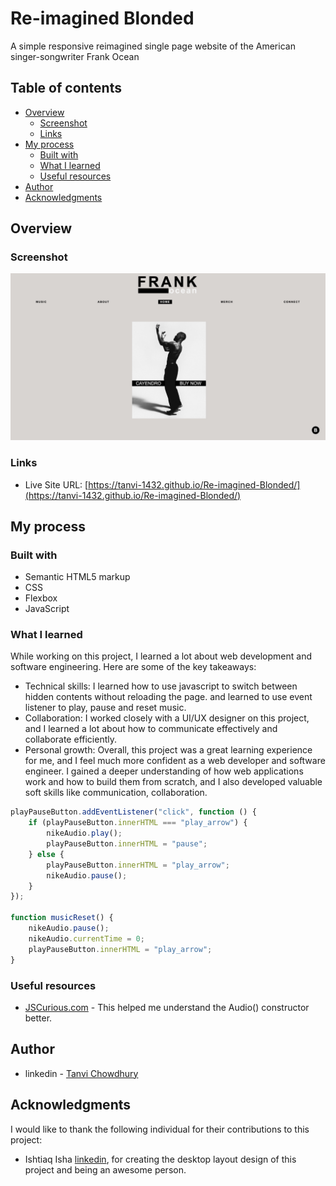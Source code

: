# Re-imagined Blonded

A simple responsive reimagined single page website of the American singer-songwriter Frank Ocean

## Table of contents

- [Overview](#overview)
  - [Screenshot](#screenshot)
  - [Links](#links)
- [My process](#my-process)
  - [Built with](#built-with)
  - [What I learned](#what-i-learned)
  - [Useful resources](#useful-resources)
- [Author](#author)
- [Acknowledgments](#acknowledgments)

## Overview

### Screenshot

![](images/website-screeshot.jpg)

### Links

- Live Site URL: [https://tanvi-1432.github.io/Re-imagined-Blonded/](https://tanvi-1432.github.io/Re-imagined-Blonded/)

## My process

### Built with

- Semantic HTML5 markup
- CSS
- Flexbox
- JavaScript


### What I learned

While working on this project, I learned a lot about web development and software engineering. Here are some of the key takeaways:
 - Technical skills: I learned how to use javascript to switch between hidden contents without reloading the page. and learned to use event listener to play, pause and reset music.
 - Collaboration: I worked closely with a UI/UX designer on this project, and I learned a lot about how to communicate effectively and collaborate efficiently.
 - Personal growth: Overall, this project was a great learning experience for me, and I feel much more confident as a web developer and software engineer. I gained a deeper understanding of how web applications work and how to build them from scratch, and I also developed valuable soft skills like communication, collaboration.

```js
playPauseButton.addEventListener("click", function () {
    if (playPauseButton.innerHTML === "play_arrow") {
        nikeAudio.play();
        playPauseButton.innerHTML = "pause";
    } else {
        playPauseButton.innerHTML = "play_arrow";
        nikeAudio.pause();
    }
});

function musicReset() {
    nikeAudio.pause();
    nikeAudio.currentTime = 0;
    playPauseButton.innerHTML = "play_arrow";
}
```

### Useful resources

- [JSCurious.com](https://jscurious.com/play-audio-with-htmlaudioelement-api-in-javascript/) - This helped me understand the Audio() constructor better.


## Author

- linkedin - [Tanvi Chowdhury](https://www.linkedin.com/in/tanvi-chowdhury-244885271/)


## Acknowledgments

I would like to thank the following individual for their contributions to this project:
 - Ishtiaq Isha [linkedin](https://www.linkedin.com/in/ishtiaq-isha-7709251a2/), for creating the desktop layout design of this project and being an awesome person.

